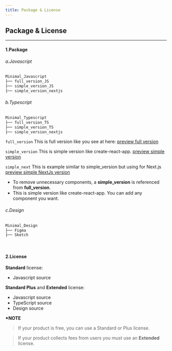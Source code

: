 ```yaml
---
title: Package & License
---
```


## Package & License

---

#### 1.Package

###### a.Javascript

```sh
Minimal_Javascript
├── full_version_JS
├── simple_version_JS
├── simple_version_nextjs
```

###### b.Typescript

```sh
Minimal_Typescript
├── full_version_TS
├── simple_version_TS
├── simple_version_nextjs
```

`full_version` This is full version like you see at here: [preview full version](https://minimals.cc/)

`simple_version` This is simple version like create-react-app. [preview simple version](https://minimals-cc-simple.vercel.app/)

`simple_next` This is example similar to simple_version but using for Next.js [preview simple NextJs version](https://minimals-cc-nextjs.vercel.app/)

- To remove unnecessary components, a **simple_version** is referenced from **full_version**.
- This is simple version like create-react-app. You can add any component you want.

###### c.Design

```sh
Minimal_Design
├── Figma
├── Sketch
```

<br/>

#### 2.License

**Standard** license:

- Javascript source

**Standard Plus** and **Extended** license:

- Javascript source
- TypeScript source
- Design source

**\*NOTE**

> If your product is free, you can use a Standard or Plus license.

> If your product collects fees from users you must use an **Extended** license.
